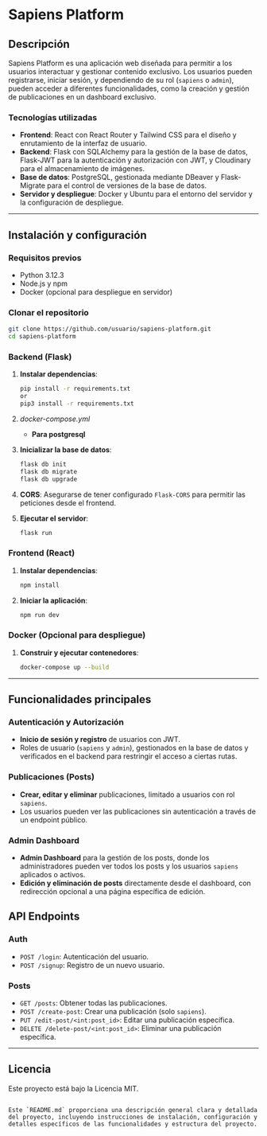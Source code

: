 
# Sapiens Platform

## Descripción
Sapiens Platform es una aplicación web diseñada para permitir a los usuarios interactuar y gestionar contenido exclusivo. Los usuarios pueden registrarse, iniciar sesión, y dependiendo de su rol (`sapiens` o `admin`), pueden acceder a diferentes funcionalidades, como la creación y gestión de publicaciones en un dashboard exclusivo.

### Tecnologías utilizadas
- **Frontend**: React con React Router y Tailwind CSS para el diseño y enrutamiento de la interfaz de usuario.
- **Backend**: Flask con SQLAlchemy para la gestión de la base de datos, Flask-JWT para la autenticación y autorización con JWT, y Cloudinary para el almacenamiento de imágenes.
- **Base de datos**: PostgreSQL, gestionada mediante DBeaver y Flask-Migrate para el control de versiones de la base de datos.
- **Servidor y despliegue**: Docker y Ubuntu para el entorno del servidor y la configuración de despliegue.

---

## Instalación y configuración

### Requisitos previos
- Python 3.12.3
- Node.js y npm
- Docker (opcional para despliegue en servidor)

### Clonar el repositorio
```bash
git clone https://github.com/usuario/sapiens-platform.git
cd sapiens-platform
```

### Backend (Flask)

1. **Instalar dependencias**:
    ```bash
    pip install -r requirements.txt
    or
    pip3 install -r requirements.txt
    ```

2. *docker-compose.yml* 
   - **Para postgresql** 

3. **Inicializar la base de datos**:
    ```bash
    flask db init
    flask db migrate
    flask db upgrade
    ```

4. **CORS**: Asegurarse de tener configurado `Flask-CORS` para permitir las peticiones desde el frontend.

5. **Ejecutar el servidor**:
    ```bash
    flask run
    ```

### Frontend (React)

1. **Instalar dependencias**:
    ```bash
    npm install
    ```

2. **Iniciar la aplicación**:
    ```bash
    npm run dev
    ```

### Docker (Opcional para despliegue)

1. **Construir y ejecutar contenedores**:
    ```bash
    docker-compose up --build
    ```

---

## Funcionalidades principales

### Autenticación y Autorización
- **Inicio de sesión y registro** de usuarios con JWT.
- Roles de usuario (`sapiens` y `admin`), gestionados en la base de datos y verificados en el backend para restringir el acceso a ciertas rutas.

### Publicaciones (Posts)
- **Crear, editar y eliminar** publicaciones, limitado a usuarios con rol `sapiens`.
- Los usuarios pueden ver las publicaciones sin autenticación a través de un endpoint público.

### Admin Dashboard
- **Admin Dashboard** para la gestión de los posts, donde los administradores pueden ver todos los posts y los usuarios `sapiens` aplicados o activos.
- **Edición y eliminación de posts** directamente desde el dashboard, con redirección opcional a una página específica de edición.

## API Endpoints

### Auth
- `POST /login`: Autenticación del usuario.
- `POST /signup`: Registro de un nuevo usuario.

### Posts
- `GET /posts`: Obtener todas las publicaciones.
- `POST /create-post`: Crear una publicación (solo `sapiens`).
- `PUT /edit-post/<int:post_id>`: Editar una publicación específica.
- `DELETE /delete-post/<int:post_id>`: Eliminar una publicación específica.

---


## Licencia

Este proyecto está bajo la Licencia MIT.

```

Este `README.md` proporciona una descripción general clara y detallada del proyecto, incluyendo instrucciones de instalación, configuración y detalles específicos de las funcionalidades y estructura del proyecto.